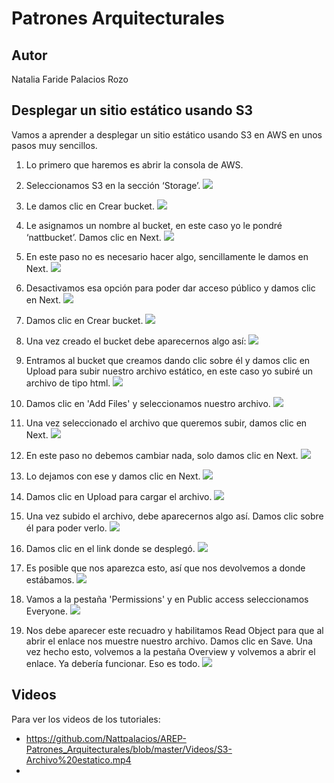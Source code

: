 # Patrones Arquitecturales

## Autor

Natalia Faride Palacios Rozo

## Desplegar un sitio estático usando S3

Vamos a aprender a desplegar un sitio estático usando S3 en AWS en unos pasos muy sencillos.

1. Lo primero que haremos es abrir la consola de AWS.
2. Seleccionamos S3 en la sección ‘Storage’.
![](https://raw.githubusercontent.com/Nattpalacios/AREP-Patrones_Arquitecturales/master/Imagenes/1.png)

3. Le damos clic en Crear bucket.
![](https://raw.githubusercontent.com/Nattpalacios/AREP-Patrones_Arquitecturales/master/Imagenes/2.png)

4. Le asignamos un nombre al bucket, en este caso yo le pondré ‘nattbucket’. Damos clic en Next.
![](https://raw.githubusercontent.com/Nattpalacios/AREP-Patrones_Arquitecturales/master/Imagenes/3.png)

5. En este paso no es necesario hacer algo, sencillamente le damos en Next.
![](https://raw.githubusercontent.com/Nattpalacios/AREP-Patrones_Arquitecturales/master/Imagenes/4.png)

6. Desactivamos esa opción para poder dar acceso público y damos clic en Next.
![](https://raw.githubusercontent.com/Nattpalacios/AREP-Patrones_Arquitecturales/master/Imagenes/5.png)

7. Damos clic en Crear bucket.
![](https://raw.githubusercontent.com/Nattpalacios/AREP-Patrones_Arquitecturales/master/Imagenes/6.png)

8. Una vez creado el bucket debe aparecernos algo así:
![](https://raw.githubusercontent.com/Nattpalacios/AREP-Patrones_Arquitecturales/master/Imagenes/7.png)

9. Entramos al bucket que creamos dando clic sobre él y damos clic en Upload para subir nuestro archivo estático, en este caso yo subiré un archivo de tipo html.
![](https://raw.githubusercontent.com/Nattpalacios/AREP-Patrones_Arquitecturales/master/Imagenes/8.png)

10. Damos clic en 'Add Files' y seleccionamos nuestro archivo.
![](https://raw.githubusercontent.com/Nattpalacios/AREP-Patrones_Arquitecturales/master/Imagenes/9.png)

11. Una vez seleccionado el archivo que queremos subir, damos clic en Next.
![](https://raw.githubusercontent.com/Nattpalacios/AREP-Patrones_Arquitecturales/master/Imagenes/10.png)

12. En este paso no debemos cambiar nada, solo damos clic en Next.
![](https://raw.githubusercontent.com/Nattpalacios/AREP-Patrones_Arquitecturales/master/Imagenes/11.png)

13. Lo dejamos con ese y damos clic en Next.
![](https://raw.githubusercontent.com/Nattpalacios/AREP-Patrones_Arquitecturales/master/Imagenes/12.png)

14. Damos clic en Upload para cargar el archivo.
![](https://raw.githubusercontent.com/Nattpalacios/AREP-Patrones_Arquitecturales/master/Imagenes/13.png)

15. Una vez subido el archivo, debe aparecernos algo así. Damos clic sobre él para poder verlo.
![](https://raw.githubusercontent.com/Nattpalacios/AREP-Patrones_Arquitecturales/master/Imagenes/14.png)

16. Damos clic en el link donde se desplegó.
![](https://raw.githubusercontent.com/Nattpalacios/AREP-Patrones_Arquitecturales/master/Imagenes/15.png)

17. Es posible que nos aparezca esto, así que nos devolvemos a donde estábamos.
![](https://raw.githubusercontent.com/Nattpalacios/AREP-Patrones_Arquitecturales/master/Imagenes/16.png)

18. Vamos a la pestaña 'Permissions' y en Public access seleccionamos Everyone.
![](https://raw.githubusercontent.com/Nattpalacios/AREP-Patrones_Arquitecturales/master/Imagenes/17.png)

19. Nos debe aparecer este recuadro y habilitamos Read Object para que al abrir el enlace nos muestre nuestro archivo. Damos clic en Save. Una vez hecho esto, volvemos a la pestaña Overview y volvemos a abrir el enlace. Ya debería funcionar. Eso es todo.
![](https://raw.githubusercontent.com/Nattpalacios/AREP-Patrones_Arquitecturales/master/Imagenes/18.png)

## Videos

Para ver los videos de los tutoriales:
- https://github.com/Nattpalacios/AREP-Patrones_Arquitecturales/blob/master/Videos/S3-Archivo%20estatico.mp4
- 
